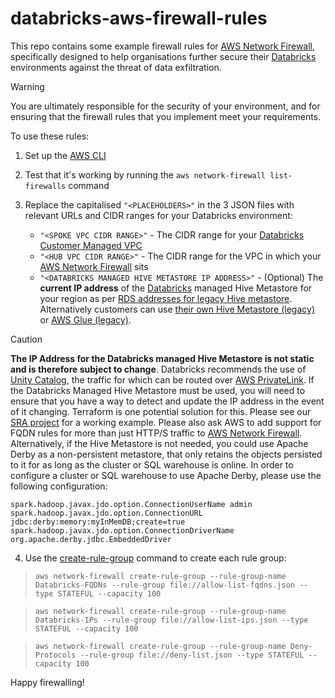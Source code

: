 # databricks-aws-firewall-rules

This repo contains some example firewall rules for [AWS Network Firewall](https://aws.amazon.com/network-firewall/), specifically designed to help organisations further secure their [Databricks](https://databricks.com/) environments against the threat of data exfiltration. 

> [!WARNING]
> You are ultimately responsible for the security of your environment, and for ensuring that the firewall rules that you implement meet your requirements. 

To use these rules:

1) Set up the [AWS CLI](https://docs.aws.amazon.com/cli/)
2) Test that it's working by running the ```aws network-firewall list-firewalls``` command
3) Replace the capitalised ```"<PLACEHOLDERS>"``` in the 3 JSON files with relevant URLs and CIDR ranges for your Databricks environment:
  
    * ```"<SPOKE VPC CIDR RANGE>"``` - The CIDR range for your [Databricks](https://databricks.com/) [Customer Managed VPC](https://docs.databricks.com/administration-guide/cloud-configurations/aws/customer-managed-vpc.html)
    * ```"<HUB VPC CIDR RANGE>"``` - The CIDR range for the VPC in which your [AWS Network Firewall](https://aws.amazon.com/network-firewall/) sits
    * ```"<DATABRICKS MANAGED HIVE METASTORE IP ADDRESS>"``` - (Optional) The **current IP address** of the [Databricks](https://databricks.com/) managed Hive Metastore for your region as per [RDS addresses for legacy Hive metastore](https://docs.databricks.com/en/resources/supported-regions.html#rds-addresses-for-legacy-hive-metastore). Alternatively customers can use [their own Hive Metastore (legacy)](https://docs.databricks.com/data/metastores/external-hive-metastore.html) or [AWS Glue (legacy)](https://docs.databricks.com/data/metastores/aws-glue-metastore.html).
  
> [!CAUTION]
> **The IP Address for the Databricks managed Hive Metastore is not static and is therefore subject to change**. Databricks recommends the use of [Unity Catalog](https://docs.databricks.com/en/data-governance/unity-catalog/index.html), the traffic for which can be routed over [AWS PrivateLink](https://docs.databricks.com/en/security/network/classic/privatelink.html). If the Databricks Managed Hive Metastore must be used, you will need to ensure that you have a way to detect and update the IP address in the event of it changing. Terraform is one potential solution for this. Please see our [SRA project](https://github.com/databricks/terraform-databricks-sra) for a working example. Please also ask AWS to add support for FQDN rules for more than just HTTP/S traffic to [AWS Network Firewall](https://aws.amazon.com/network-firewall/).
>  Alternatively, if the Hive Metastore is not needed, you could use Apache Derby as a non-persistent metastore, that only retains the objects persisted to it for as long as the cluster or SQL warehouse is online. In order to configure a cluster or SQL warehouse to use Apache Derby, please use the following configuration:

```
spark.hadoop.javax.jdo.option.ConnectionUserName admin
spark.hadoop.javax.jdo.option.ConnectionURL jdbc:derby:memory:myInMemDB;create=true
spark.hadoop.javax.jdo.option.ConnectionDriverName org.apache.derby.jdbc.EmbeddedDriver
```

4) Use the [create-rule-group](https://docs.aws.amazon.com/cli/latest/reference/network-firewall/create-rule-group.html) command to create each rule group:

  > ```aws network-firewall create-rule-group --rule-group-name Databricks-FQDNs --rule-group file://allow-list-fqdns.json --type STATEFUL --capacity 100```

  > ```aws network-firewall create-rule-group --rule-group-name Databricks-IPs --rule-group file://allow-list-ips.json --type STATEFUL --capacity 100```

  > ```aws network-firewall create-rule-group --rule-group-name Deny-Protocols --rule-group file://deny-list.json --type STATEFUL --capacity 100```

Happy firewalling!
